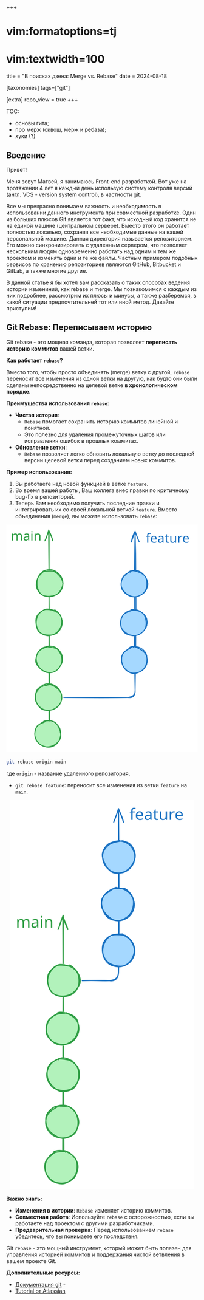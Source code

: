 +++
# vim:formatoptions=tj
# vim:textwidth=100
title = "В поисках дзена: Merge vs. Rebase"
date = 2024-08-18

[taxonomies]
tags=["git"]

[extra]
repo_view = true
+++

TOC:

- основы гита;
- про мерж (сквош, мерж и ребаза);
- хуки (?)

## Введение

Привет!

Меня зовут Матвей, я занимаюсь Front-end разработкой. Вот уже на протяжении 4 лет я каждый день
использую систему контроля версий (англ. VCS - version system control), в частности git.

Все мы прекрасно понимаем важность и необходимость в использовании данного инструмента при
совместной разработке. Один из больших плюсов Git является тот факт, что исходный код хранится не на
единой машине (центральном сервере). Вместо этого он работает полностью локально, сохраняя все
необходимые данные на вашей персональной машине. Данная директория называется репозиторием. Его
можно синхронизировать с удаленным сервером, что позволяет нескольким людям одновременно работать
над одним и тем же проектом и изменять одни и те же файлы. Частным примером подобных сервисов по
хранению репозиториев являются GitHub, Bitbucket и GitLab, а также многие другие.

В данной статье я бы хотел вам рассказать о таких способах ведения истории измениний, как rebase и
merge. Мы познакомимся с каждым из них подробнее, рассмотрим их плюсы и минусы, а также разберемся,
в какой ситуации предпочтительней тот или иной метод. Давайте приступим!

## Git Rebase: Переписываем историю

Git rebase - это мощная команда, которая позволяет **переписать историю коммитов** вашей ветки.

**Как работает `rebase`?**

Вместо того, чтобы просто объединять (merge) ветку с другой, `rebase` переносит все изменения из
одной ветки на другую, как будто они были сделаны непосредственно на целевой ветке
**в хронологическом порядке**.

**Преимущества использования `rebase`:**

- **Чистая история**:
  - `Rebase` помогает сохранить историю коммитов линейной и понятной.
  - Это полезно для удаления промежуточных шагов или исправления ошибок в прошлых коммитах.
- **Обновление ветки**:
  - `Rebase` позволяет легко обновить локальную ветку до последней версии целевой ветки перед
    созданием новых коммитов.

**Пример использования:**

1. Вы работаете над новой функцией в ветке `feature`.
2. Во время вашей работы, Ваш коллега внес правки по критичному bug-fix в репозиторий.
3. Теперь Вам необходимо получить последние правки и интегрировать их со своей локальной веткой
   `feature`. Вместо объединения (`merge`), вы можете использовать `rebase`:

<center>
    <img src="./git-rebase--before.svg" alt="История коммитов до выполнения `git rebase`" />
</center>

```bash
git rebase origin main
```

где `origin` - название удаленного репозитория.

- `git rebase feature`: переносит все изменения из ветки `feature` на `main`.

<center>
    <img src="./git-rebase--after.svg" alt="История коммитов после выполнения `git rebase`" />
</center>

**Важно знать:**

- **Изменения в истории**: `Rebase` изменяет историю коммитов.
- **Совместная работа**: Используйте `rebase` с осторожностью, если вы работаете над проектом с
  другими разработчиками.
- **Предварительная проверка**: Перед использованием `rebase` убедитесь, что вы понимаете его
  последствия.

Git `rebase` - это мощный инструмент, который может быть полезен для управления историей коммитов и
поддержания чистой ветвления в вашем проекте Git.

**Дополнительные ресурсы:**

- [Документация git](https://git-scm.com/book/en/v2/Git-Branching-Rebasing) -
- [Tutorial от Atlassian](https://www.atlassian.com/git/tutorials/rewriting-history/git-rebase)
